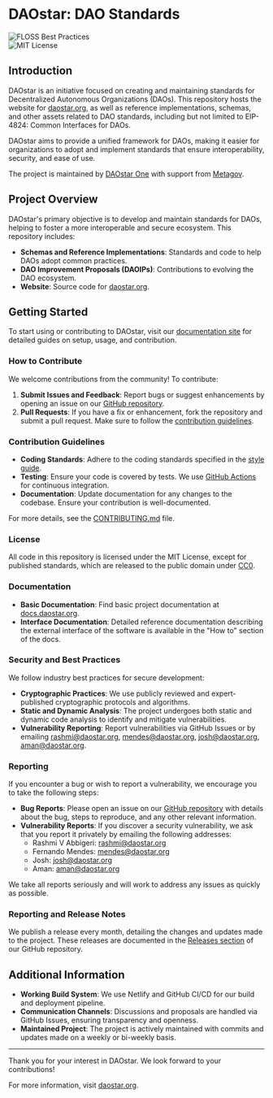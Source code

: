 # DAOstar: DAO Standards

![FLOSS Best Practices](https://bestpractices.coreinfrastructure.org/projects/YOUR_PROJECT_ID/badge)  
![MIT License](https://img.shields.io/badge/license-MIT-blue.svg)

## Introduction

DAOstar is an initiative focused on creating and maintaining standards for Decentralized Autonomous Organizations (DAOs). This repository hosts the website for [daostar.org](https://daostar.org), as well as reference implementations, schemas, and other assets related to DAO standards, including but not limited to EIP-4824: Common Interfaces for DAOs.

DAOstar aims to provide a unified framework for DAOs, making it easier for organizations to adopt and implement standards that ensure interoperability, security, and ease of use.

The project is maintained by [DAOstar One](https://daostar.one) with support from [Metagov](https://metagov.org).

## Project Overview

DAOstar's primary objective is to develop and maintain standards for DAOs, helping to foster a more interoperable and secure ecosystem. This repository includes:

- **Schemas and Reference Implementations**: Standards and code to help DAOs adopt common practices.
- **DAO Improvement Proposals (DAOIPs)**: Contributions to evolving the DAO ecosystem.
- **Website**: Source code for [daostar.org](https://daostar.org).

## Getting Started

To start using or contributing to DAOstar, visit our [documentation site](https://docs.daostar.org) for detailed guides on setup, usage, and contribution.

### How to Contribute

We welcome contributions from the community! To contribute:

1. **Submit Issues and Feedback**: Report bugs or suggest enhancements by opening an issue on our [GitHub repository](https://github.com/metagov/daostar/issues).
2. **Pull Requests**: If you have a fix or enhancement, fork the repository and submit a pull request. Make sure to follow the [contribution guidelines](#contribution-guidelines).

### Contribution Guidelines

- **Coding Standards**: Adhere to the coding standards specified in the [style guide](CONTRIBUTING.md).
- **Testing**: Ensure your code is covered by tests. We use [GitHub Actions](https://github.com/features/actions) for continuous integration.
- **Documentation**: Update documentation for any changes to the codebase. Ensure your contribution is well-documented.

For more details, see the [CONTRIBUTING.md](CONTRIBUTING.md) file.

### License

All code in this repository is licensed under the MIT License, except for published standards, which are released to the public domain under [CC0](https://creativecommons.org/share-your-work/public-domain/cc0/).

### Documentation

- **Basic Documentation**: Find basic project documentation at [docs.daostar.org](https://docs.daostar.org).
- **Interface Documentation**: Detailed reference documentation describing the external interface of the software is available in the "How to" section of the docs.

### Security and Best Practices

We follow industry best practices for secure development:

- **Cryptographic Practices**: We use publicly reviewed and expert-published cryptographic protocols and algorithms.
- **Static and Dynamic Analysis**: The project undergoes both static and dynamic code analysis to identify and mitigate vulnerabilities.
- **Vulnerability Reporting**: Report vulnerabilities via GitHub Issues or by emailing rashmi@daostar.org, mendes@daostar.org, josh@daostar.org, aman@daostar.org.

### Reporting

If you encounter a bug or wish to report a vulnerability, we encourage you to take the following steps:

- **Bug Reports**: Please open an issue on our [GitHub repository](https://github.com/metagov/daostar/issues) with details about the bug, steps to reproduce, and any other relevant information.
- **Vulnerability Reports**: If you discover a security vulnerability, we ask that you report it privately by emailing the following addresses:
  - Rashmi V Abbigeri: [rashmi@daostar.org](mailto:rashmi@daostar.org)
  - Fernando Mendes: [mendes@daostar.org](mailto:mendes@daostar.org)
  - Josh: [josh@daostar.org](mailto:josh@daostar.org)
  - Aman: [aman@daostar.org](mailto:aman@daostar.org)

We take all reports seriously and will work to address any issues as quickly as possible.

### Reporting and Release Notes

We publish a release every month, detailing the changes and updates made to the project. These releases are documented in the [Releases section](https://github.com/metagov/daostar/releases) of our GitHub repository.

## Additional Information

- **Working Build System**: We use Netlify and GitHub CI/CD for our build and deployment pipeline.
- **Communication Channels**: Discussions and proposals are handled via GitHub Issues, ensuring transparency and openness.
- **Maintained Project**: The project is actively maintained with commits and updates made on a weekly or bi-weekly basis.

---

Thank you for your interest in DAOstar. We look forward to your contributions!

For more information, visit [daostar.org](https://daostar.org).

